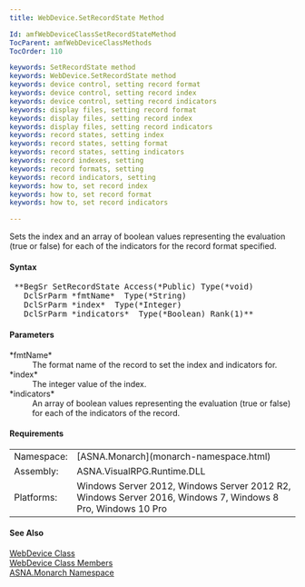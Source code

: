 ```yaml
---
title: WebDevice.SetRecordState Method

Id: amfWebDeviceClassSetRecordStateMethod
TocParent: amfWebDeviceClassMethods
TocOrder: 110

keywords: SetRecordState method
keywords: WebDevice.SetRecordState method
keywords: device control, setting record format
keywords: device control, setting record index
keywords: device control, setting record indicators
keywords: display files, setting record format
keywords: display files, setting record index
keywords: display files, setting record indicators
keywords: record states, setting index
keywords: record states, setting format
keywords: record states, setting indicators
keywords: record indexes, setting
keywords: record formats, setting
keywords: record indicators, setting
keywords: how to, set record index
keywords: how to, set record format
keywords: how to, set record indicators

---
```


Sets the index and an array of boolean values representing the evaluation (true or false) for each of the indicators for the record format specified.

#### Syntax
<pre class="prettyprint"> **BegSr SetRecordState Access(*Public) Type(*void)
   DclSrParm *fmtName*  Type(*String)
   DclSrParm *index*  Type(*Integer)
   DclSrParm *indicators*  Type(*Boolean) Rank(1)**       </pre>  

#### Parameters
<dl>
        <dt>
 *fmtName* 
        </dt>
        <dd>The format name of the record to set the index and
        indicators for.</dd>
        <dt>
 *index* 
        </dt>
        <dd>The integer value of the index.</dd>
        <dt>
 *indicators* 
        </dt>
        <dd>An array of boolean values representing the evaluation
        (true or false) for each of the indicators of the
        record.</dd>
</dl>  

<!-- -->

#### Requirements
<table class="dttable" cellspacing="0" cellpadding="4" width="60%">
           <colgroup>
            <col width="15%" style="font-weight:bold" />
            <col width="85%" />
          </colgroup>
          <tr>
            <td>Namespace:</td>
            <td>[ASNA.Monarch](monarch-namespace.html)</td>
          </tr>
          <tr>
            <td>Assembly:</td>
            <td>ASNA.VisualRPG.Runtime.DLL</td>
          </tr>
         <tr>
            <td>Platforms:</td>
            <td> Windows Server 2012, Windows Server 2012 R2, Windows Server 2016,  Windows 7, Windows 8 Pro, Windows 10 Pro</td>
         </tr>
</table>

#### See Also
[WebDevice Class](web-device-class.html) <br /> [ WebDevice Class Members](web-device-class-members.html) <br /> [ASNA.Monarch Namespace](monarch-namespace.html) 
